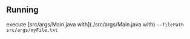 ## Running
execute [src/args/Main.java with](./src/args/Main.java with) `--filePath src/args/myFile.txt`
